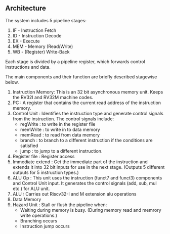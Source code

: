 ## Architecture
The system includes 5 pipeline stages:
1. IF - Instruction Fetch
2. ID - Instruction Decode
3. EX - Execute
4. MEM - Memory (Read/Write)
5. WB - (Register) Write-Back

Each stage is divided by a pipeline register, which forwards control instructions and data.

The main components and their function are briefly described stagewise below.
1. Instruction Memory: This is an 32 bit asynchronous memory unit. Keeps the RV32I and RV32M machine codes. 
2. PC : A register that contains the current read address of the instruction memory.
3. Control Unit : Identifies the instruction type and generate control signals from the instruction. The control signals include:
    - regWrite : to write in the register file
    - memWrite : to write in to data memory
    - memRead : to read from data memory
    - branch : to branch to a different instruction if the conditions are satisfied
    - jump : to jump to a different instruction.
4. Register file : Register access
5. Immediate extend : Get the immediate part of the instruction and extends it into 32 bit inputs for use in the next stage. (Outputs 5 different outputs for 5 instruction types.)
6. ALU Op : This unit uses the instruction (funct7 and funct3) components and Control Unit input. It generates the control signals (add, sub, mul etc.) for ALU unit. 
7. ALU : Carries out Riscv32-I and M extension alu operations
8. Data Memory 
9. Hazard Unit : Stall or flush the pipeline when:
    - Waiting during memory is busy. (During memory read and memrory write operations.)
    - Branching occurs
    - Instruction jump occurs
